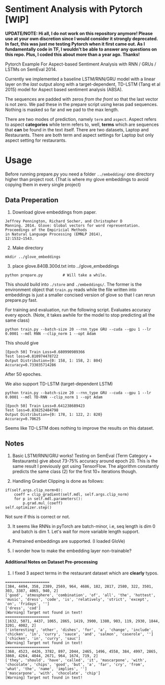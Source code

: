 # Sentiment Analysis with Pytorch [WIP]

**UPDATE/NOTE: Hi all, I do not work on this repository anymore! Please use at your own discretion since I would consider it strongly deprecated. In fact, this was just me testing Pytorch when it first came out. As I fundamentally code in TF, I wouldn't be able to answer any questions on this repo. Plus, I coded this about more than a year ago. Thanks!** 

Pytorch Example For Aspect-based Sentiment Analysis with RNN / GRUs / LSTMs on SemEval 2014. 

Currently we implemented a baseline LSTM/RNN/GRU model with a linear layer on the *last* output along with a target-dependent, TD-LSTM (Tang et al 2015) model for Aspect based sentiment analysis (ABSA). 

The sequences are padded with zeros *from the front* so that the last vector is not zero. We pad these in the prepare script using keras pad sequences. Nothing is masked so far and we pad to the max length. 

There are two modes of prediction, namely `term` and `aspect`. Aspect refers to aspect **categories** while term refers to, well, **terms** which are sequences that **can** be found in the text itself. There are two datasets, Laptop and Restaurants. There are both term and aspect settings for Laptop but only aspect setting for restaurants.

# Usage

Before running prepare.py you need a folder `../embedding/` one directory higher than project root. (That is where my glove embeddings to avoid copying them in every single project)

## Data Preperation

1) Download glove embeddings from paper. 

```
Jeffrey Pennington, Richard Socher, and Christopher D
Manning. 2014. Glove: Global vectors for word representation.
Proceedings of the Empiricial Methods
in Natural Language Processing (EMNLP 2014),
12:1532–1543.
```

2) Make directory
```
mkdir ../glove_embeddings
```

3) place glove.840B.300d.txt into ../glove_embeddings

```
python prepare.py         # Will take a while.
```
This should build into `./store` and `./embeddings/`. The former is the environment object that `train.py` reads while the file written into embeddings is just a smaller concised version of glove so that I can rerun prepare.py fast. 

For training and evaluation, run the following script. Evaluates accuracy every epoch. (Note, it takes awhile for the model to stop predicting all the same class)

```
python train.py --batch-size 20 --rnn_type GRU --cuda --gpu 1 --lr 0.0001 --mdl RNN --clip_norm 1 --opt Adam
```

This should give
```
[Epoch 50] Train Loss=0.680990989366
Test loss=0.810974478722
Output Distribution={0: 158, 1: 158, 2: 804}
Accuracy=0.733035714286
```
After 50 epoches.

We also support TD-LSTM (target-dependent LSTM)

```
python train.py --batch-size 20 --rnn_type GRU --cuda --gpu 1 --lr 0.0001 --mdl TD-RNN --clip_norm 1 --opt Adam
```

```
[Epoch 50] Train Loss=0.641238689423
Test loss=0.838252484798
Output Distribution={0: 178, 1: 122, 2: 820}
Accuracy=0.70625
```

Seems like TD-LSTM does nothing to improve the results on this dataset. 

## Notes

1) Basic LSTM/RNN/GRU works! Testing on SemEval (Term Category + Restaurants) give about 73-75% accuracy around epoch 20. This is the same result I previously got using TensorFlow. The algorithm constantly predicts the same class (2) for the first 10+ iterations though. 

2) Handling Gradiet Clipping is done as follows:

```
if(self.args.clip_norm>0):
    coeff = clip_gradient(self.mdl, self.args.clip_norm)
    for p in self.mdl.parameters():
        p.grad.mul_(coeff)
self.optimizer.step()
```
Not sure if this is correct or not.

3) It seems like RNNs in pyTorch are batch-minor, i.e, seq length is dim 0 and batch is dim 1. Let's wait for more variable length support.

4) Pretrained embeddings are supported. (I loaded GloVe)

5) I wonder how to make the embedding layer non-trainable?


#### Additional Notes on Dataset Pre-processing

1) I fixed 3 aspect terms in the restaurant dataset which are **clearly** typos.

```
====================
[384, 4494, 358, 2389, 2569, 964, 4686, 182, 2817, 2580, 322, 3501, 303, 3387, 4065, 940, 2]
['good', 'atmosphere', 'combination', 'of', 'all', 'the', 'hottest', 'music', 'dress', 'code', 'is', 'relatively', 'strict', 'except', 'on', 'fridays', '']
['dress', 'cod']
[Warning] Target not found in text!
====================
[1632, 5071, 4437, 1065, 2865, 1419, 3900, 1380, 903, 119, 2930, 1844, 3201, 4002, 2]
['interesting', 'other', 'dishes', 'for', 'a', 'change', 'include', 'chicken', 'in', 'curry', 'sauce', 'and', 'salmon', 'caserole', '']
['chicken', 'in', 'curry', 'sauc']
[Warning] Target not found in text!
====================
[368, 4523, 4426, 3782, 897, 2044, 2465, 1496, 4558, 384, 4997, 2865, 3860, 4264, 4044, 2671, 964, 1674, 719, 2]
['they', 'should', 'have', 'called', 'it', 'mascarpone', 'with', 'chocolate', 'chips', 'good', 'but', 'a', 'far', 'cry', 'from', 'what', 'the', 'name', 'implies', '']
['mascarpone', 'with', 'chocolate', 'chip']
[Warning] Target not found in text!
```

